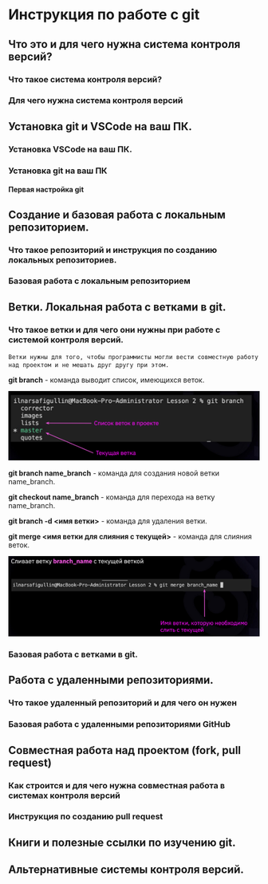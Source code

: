 # Инструкция по работе с git

## Что это и для чего нужна система контроля версий?

### Что такое система контроля версий?

### Для чего нужна система контроля версий

## Установка git и VSCode на ваш ПК.

### Установка VSCode на ваш ПК.

### Установка git на ваш ПК

#### Первая настройка git

## Создание и базовая работа с локальным репозиторием.

### Что такое репозиторий и инструкция по созданию локальных репозиториев.

### Базовая работа с локальным репозиторием

## Ветки. Локальная работа с ветками в git.

### Что такое ветки и для чего они нужны при работе с системой контроля версий.

    Ветки нужны для того, чтобы программисты могли вести совместную работу над проектом и не мешать друг другу при этом.

**git branch** - команда выводит список, имеющихся веток.

![image](https://github.com/PIM89/DZ3/blob/homework/images/git_branch.png)

**git branch name_branch** - команда для создания новой ветки name_branch.

**git checkout name_branch** - команда для перехода на ветку name_branch.

**git branch -d <имя ветки>** - команда для удаления ветки.

**git merge <имя ветки для слияния с текущей>** - команда для слияния веток.

![image](https://github.com/PIM89/DZ3/blob/homework/images/git_merge.png)


### Базовая работа с ветками в git.

## Работа с удаленными репозиториями.

### Что такое удаленный репозиторий и для чего он нужен

### Базовая работа с удаленными репозиториями GitHub

## Совместная работа над проектом (fork, pull request)

### Как строится и для чего нужна совместная работа в системах контроля версий

### Инструкция по созданию pull request

## Книги и полезные ссылки по изучению git.

## Альтернативные системы контроля версий.
